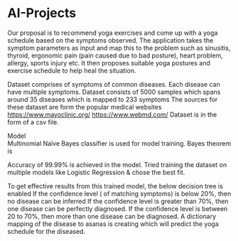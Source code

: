 # AI-Projects
Our proposal is to recommend yoga exercises and come up with a yoga schedule based on the symptoms observed.
The application takes the symptom parameters as input and map this to the problem such as sinusitis, 
thyroid, ergonomic pain (pain caused due to bad posture), heart problem, allergy, sports injury etc. 
It  then proposes suitable yoga postures and exercise schedule to help heal the situation.


Dataset 
comprises of symptoms of common diseases. 
Each disease can have multiple symptoms.
Dataset consists of 5000 samples which spans around 35 diseases which is mapped to 233 symptoms 
The sources for these dataset are form the popular medical websites 
https://www.mayoclinic.org/
 https://www.webmd.com/ 
Dataset is in the form of a csv file.

Model   
Multinomial Naïve Bayes classifier is used for model training.
 Bayes theorem is 


Accuracy of 99.99% is achieved in the model.
Tried training the dataset on multiple models like Logistic Regression & chose the best fit.

To get effective results from this trained model, the below decision tree is enabled
If the confidence level ( of matching symptoms) is below 20%, then no disease can be inferred
If the confidence level is greater than 70%, then one disease can be perfectly diagnosed.
If the confidence level is between 20 to 70%, then more than one disease can be diagnosed.
A dictionary mapping of the disease to asanas is creating which will predict the yoga schedule for the diseased.
